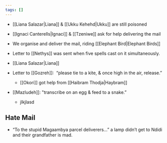 ```yaml
---
tags: []
---
```

* [[Liana Salazar|Liana]] & [[Ukku Kehehd|Ukku]] are still poisoned
* [[Ignaci Canterells|Ignaci]] & [[Tzeniwe]] ask for help delivering the mail
* We organise and deliver the mail, riding [[Elephant Bird|Elephant Birds]] 

* Letter to [[Nethys]] was sent when five spells cast on it simultaneously.
* [[Liana Salazar|Liana]] 

* Letter to [[Gozreh]]:  “please tie to a kite, & once high in the air, release.”
	* [[Okori]] got help from [[Haibram Thodja|Haybram]]
* [[Mazludeh]]: "transcribe on an egg & feed to a snake.”
	*  jlkjlasd

## Hate Mail
* “To the stupid Magaambya parcel deliverers…” a lamp didn’t get to Ndidi and their grandfather is mad.
